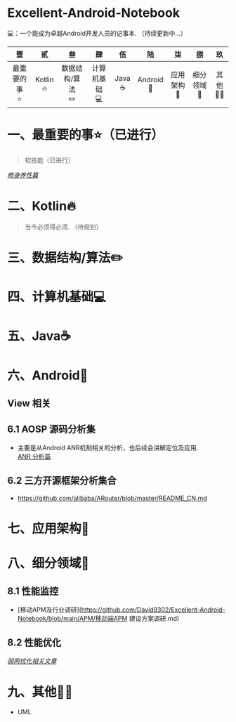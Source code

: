 # Excellent-Android-Notebook
💻：一个能成为卓越Android开发人员的记事本. （持续更新中...）

|<strong>壹</strong>|<strong>贰</strong>|<strong>叁</strong>|<strong>肆</strong>|<strong>伍</strong>|<strong>陆</strong>|<strong>柒</strong>|<strong>捌</strong>|<strong>玖</strong>|
|:---:|:---:|:---:|:---:|:---:|:---:|:---:|:---:|:---:|
|最重要的事<br>⭐️|Kotlin<br>🔥|数据结构/算法<br>✏️|计算机基础<br>💻|Java<br>☕️|Android<br>🤖|应用架构<br>🏡|细分领域<br>🚀|其他<br>💪🏻
# 一、最重要的事⭐️（已进行）
> 软技能（已进行）

<u>*[修身养性篇](https://github.com/David9302/Excellent-Soft-Skills-Programmers)*</u>

# 二、Kotlin🔥
> 当今必须得必须. （待规划）

# 三、数据结构/算法✏️

# 四、计算机基础💻

# 五、Java☕️

# 六、Android🤖
## View 相关

## 6.1 AOSP 源码分析集
* 主要是从Android ANR机制相关的分析，也后续会讲解定位及应用.<br>
  [ANR 分析篇](https://github.com/David9302/Excellent-Android-Notebook/blob/main/AOSP/ANR_Analyse.md)
## 6.2 三方开源框架分析集合
* https://github.com/alibaba/ARouter/blob/master/README_CN.md

# 七、应用架构🏡


# 八、细分领域🚀
## 8.1 性能监控
* [移动APM及行业调研](https://github.com/David9302/Excellent-Android-Notebook/blob/main/APM/移动端APM 建设方案调研.md)
## 8.2 性能优化
<u>*[弱网优化相关文章](https://segmentfault.com/a/1190000045473906)*</u>

# 九、其他💪🏻
* UML